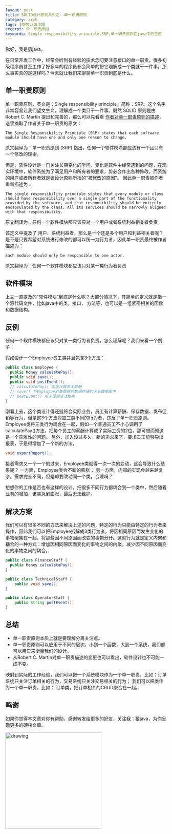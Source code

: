 ```yaml
---
layout: post
title: SOLID设计原则系列之--单一职责原则
category: arch
tags: [架构,SOLID]
excerpt: 单一职责原则
keywords: Single responsibility principle,SRP,单一职责原则在java中的应用
---
```

你好，我是猿java。

在日常开发工作中，经常会听到有经验的技术念叨要注意接口的单一职责，很多初级程序员甚至工作了好多年的程序员都会简单的把它理解成一个类就干一件事，那么事实真的是这样吗？今天就让我们来聊聊单一职责到底是什么。




## 单一职责原则

单一职责原则，英文是：Single responsibility principle，简称：SRP。这个名字非常容易让我们望文生义，理解成一个类只干一件事。既然 SOLID 原则是由 Robert C. Martin 提出和完善的，那么可以先看看 [作者对单一职责原则的描述](http://blog.cleancoder.com/uncle-bob/2014/05/08/SingleReponsibilityPrinciple.html)，这里摘取了作者关于单一职责的原文：

```text
The Single Responsibility Principle (SRP) states that each software module should have one and only one reason to change.
```
原文翻译为：单一职责原则 (SRP) 指出，任何一个软件模块都应该有一个且只有一个修改的理由。

但是，软件设计是一门关注长期变化的学问，变化是软件中经常遇到的问题，在现实环境中，软件系统为了满足用户和所有者的要求，势必会作出各种修改，而系统的用户或者所有者就是该设计原则所指的"被修改的原因"。
因此单一职责被作者重新描述为：
```text
The single responsibility principle states that every module or class should have responsibility over a single part of the functionality provided by the software, and that responsibility should be entirely encapsulated by the class. All its services should be narrowly aligned with that responsibility.
```
原文翻译为：任何一个软件模块都应该只对一个用户或者系统利益相关者负责。

该定义中提及了 用户、系统利益者，那么是一个还是多个用户和利益相关者呢？是不是只要希望对系统进行修改的都可以统一为行为者，因此单一职责最终被作者描述为：
```text
Each module should only be responsible to one actor.
```
原文翻译为：任何一个软件模块都应该只对某一类行为者负责

## 软件模块
上文一直提及的"软件模块"到底是什么呢？大部分情况下，其简单的定义就是指一个源代码文件，比如java中的类，接口， 方法等，也可以是一组紧密相关的函数和数据结构。

## 反例

任何一个软件模块都应该只对某一类行为者负责，怎么理解呢？我们来看一个例子：

假如设计一个Employee员工类并且包含3个方法：
```java
public class Employee {
  public Money calculatePay();
  public void save();
  public void postEvent();
  // calculatePay() 实现计算员工薪酬
  // save() 将Employee对象管理的数据存储到企业数据库中
  // postEvent() 用于促销活动发布
}
```

刚看上去，这个类设计得还挺符合实际业务，员工有计算薪酬、保存数据、发布促销等行为，但是这3个方法对应三类不同的行为者，违反了单一职责原则。Employee类将三类行为耦合在一起，假如一个普通员工不小心调用了calculatePay()方法，把每个员工的薪酬计算成了实际工资的2位，那可想而知这是一个灾难性的问题。
另外，加入没过多久，新的需求来了，要求员工能够导出报表，于是得增加了一个新的方法，

```java
void exportReport();
```
接着需求又一个一个的过来，Employee类就得一次一次的变动，这会导致什么结果呢？
一方面，Employee类会不断的膨胀； 另一方面，内部的实现会越来越复杂。需求完全不同，但是却要改动同一个类，合理吗？

想想你的工作是否也有这样的设计，把很多不同行为都耦合到一个类中，然后随着业务的增加，该类急剧膨胀，最后无法维护。

## 解决方案

我们可以有很多不同的方法来解决上述的问题，特定的行为只能由特定的行为者来操作，因此我们可以把Employee拆解成3类行为者，将因相同原因而发生变化的事物聚集在一起，将那些因不同原因而改变的事物分开。这就行为就是定义内聚和耦合的一种方式：增加因相同原因而变化的事物之间的内聚，减少因不同原因而变化的事物之间的耦合。

```java
public class FinanceStaff {
  public Money calculatePay();
}

public class TechnicalStaff {
    public void save();
}

public class OperatorStaff {
    public String postEvent();
}

```


## 总结

- 单一职责原则本质上就是要理解分离关注点。
- 单一职责原则可以应用于不同的层次，小到一个函数，大到一个系统，我们都可以用它来衡量我们的设计。
- 从Robert C. Martin对单一职责描述的变更也可以看出，软件设计也不可能一成不变。

映射到实际的工作经验，我们可以把一个系统模块作为一个单一职责，比如：订单系统只关注订单相关的行为，交易系统只关注交易相关的行为；
我们可以把类作为一个单一职责，比如： 订单类，把订单相关的CRUD聚合在一起。

## 鸣谢
如果你觉得本文章对你有帮助，感谢转发给更多的好友，关注我：猿java，为你呈现更多的硬核文章。

<img src="https://yuanjava.cn/assets/img/pub.jpg" alt="drawing" style="width:300px;"/>

